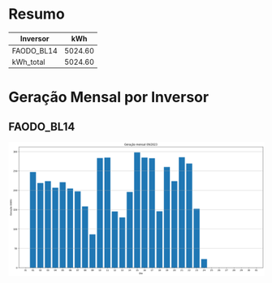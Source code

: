 # Resumo
| Inversor | kWh    |
| -------- | ------ |
| FAODO_BL14       | 5024.60 |
| kWh_total       | 5024.60 |
# Geração Mensal por Inversor
## FAODO_BL14
![My Image](plots/FAODO_BL14.png)
